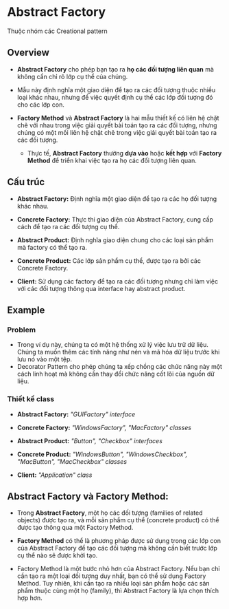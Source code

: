 # Abstract Factory 
Thuộc nhóm các Creational pattern
## Overview
- **Abstract Factory** cho phép bạn tạo ra **họ các đối tượng liên quan** mà không cần chỉ rõ lớp cụ thể của chúng.
  
- Mẫu này định nghĩa một giao diện để tạo ra các đối tượng thuộc nhiều loại khác nhau, nhưng để việc quyết định cụ thể các lớp đối tượng đó cho các lớp con.
  
- **Factory Method** và **Abstract Factory** là hai mẫu thiết kế có liên hệ chặt chẽ với nhau trong việc giải quyết bài toán tạo ra các đối tượng, nhưng chúng có một mối liên hệ chặt chẽ trong việc giải quyết bài toán tạo ra các đối tượng.
  
    - Thực tế, **Abstract Factory** thường **dựa vào** hoặc **kết hợp** với **Factory Method** để triển khai việc tạo ra họ các đối tượng liên quan.

## Cấu trúc
- **Abstract Factory:** Định nghĩa một giao diện để tạo ra các họ đối tượng khác nhau.

- **Concrete Factory:** Thực thi giao diện của Abstract Factory, cung cấp cách để tạo ra các đối tượng cụ thể.

- **Abstract Product:** Định nghĩa giao diện chung cho các loại sản phẩm mà factory có thể tạo ra.

- **Concrete Product:** Các lớp sản phẩm cụ thể, được tạo ra bởi các Concrete Factory.

- **Client:** Sử dụng các factory để tạo ra các đối tượng nhưng chỉ làm việc với các đối tượng thông qua interface hay abstract product.
  
## Example
### Problem
- Trong ví dụ này, chúng ta có một hệ thống xử lý việc lưu trữ dữ liệu. Chúng ta muốn thêm các tính năng như nén và mã hóa dữ liệu trước khi lưu nó vào một tệp. 
- Decorator Pattern cho phép chúng ta xếp chồng các chức năng này một cách linh hoạt mà không cần thay đổi chức năng cốt lõi của nguồn dữ liệu.

### Thiết kế class 
  - **Abstract Factory:** *"GUIFactory" interface*
  
  - **Concrete Factory:** *"WindowsFactory", "MacFactory" classes* 
   
  - **Abstract Product:** *"Button", "Checkbox" interfaces* 
   
  - **Concrete Product:** *"WindowsButton", "WindowsCheckbox", "MacButton", "MacCheckbox" classes*

  - **Client:** *"Application" class*
  
## Abstract Factory và Factory Method:
- Trong **Abstract Factory**, một họ các đối tượng (families of related objects) được tạo ra, và mỗi sản phẩm cụ thể (concrete product) có thể được tạo thông qua một Factory Method. 

- **Factory Method** có thể là phương pháp được sử dụng trong các lớp con của Abstract Factory để tạo các đối tượng mà không cần biết trước lớp cụ thể nào sẽ được khởi tạo.

- Factory Method là một bước nhỏ hơn của Abstract Factory. Nếu bạn chỉ cần tạo ra một loại đối tượng duy nhất, bạn có thể sử dụng Factory Method. Tuy nhiên, khi cần tạo ra nhiều loại sản phẩm hoặc các sản phẩm thuộc cùng một họ (family), thì Abstract Factory là lựa chọn thích hợp hơn.

